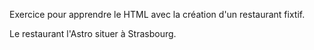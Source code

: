 Exercice pour apprendre le HTML avec la création d'un restaurant fixtif.

Le restaurant l'Astro situer à Strasbourg.
